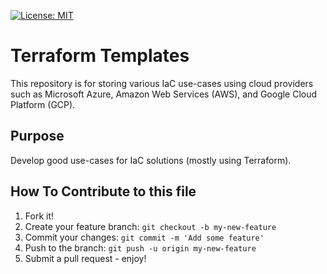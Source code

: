 [![License: MIT](https://img.shields.io/badge/License-MIT-yellow.svg)](https://opensource.org/licenses/MIT)

# Terraform Templates

This repository is for storing various IaC use-cases using cloud providers such as
Microsoft Azure, Amazon Web Services (AWS), and Google Cloud Platform (GCP).

## Purpose

Develop good use-cases for IaC solutions (mostly using Terraform).

## How To Contribute to this file

1. Fork it!
2. Create your feature branch: `git checkout -b my-new-feature`
3. Commit your changes: `git commit -m 'Add some feature'`
4. Push to the branch: `git push -u origin my-new-feature`
5. Submit a pull request - enjoy!
